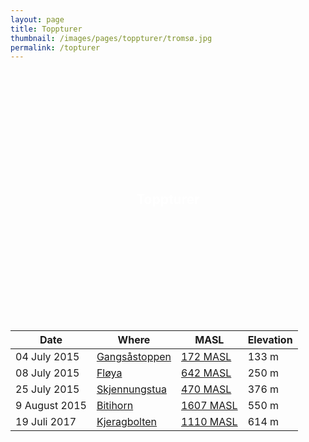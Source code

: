 ```yaml
---
layout: page
title: Toppturer
thumbnail: /images/pages/toppturer/tromsø.jpg
permalink: /topturer
---
```

<style>
.callout {
    display: table;
    width: 100%;
    height: 400px;
    color: #fff;
    background: url(/images/pages/toppturer/tromsø.jpg) no-repeat center center scroll;
    -webkit-background-size: cover;
    -moz-background-size: cover;
    background-size: cover;
    -o-background-size: cover;
}

.text-vertical-center {
    display: table-cell;
    text-align: center;
    vertical-align: middle;
}
</style>

<aside class="callout">
  <div class="text-vertical-center">
    <h1>Toppturer</h1>
  </div>
</aside>

<table>
<thead>
<tr>
<th>Date</th>
<th>Where</th>
<th>MASL</th>
<th>Elevation</th>
</tr>
</thead>
<tbody>

<tr>
<td><time datetime="2015-07-04T11:24:00+02:00">04 July 2015</time></td>
<td><a href="https://www.endomondo.com/users/357581/workouts/554713297" alt="Trip on Endomondo">Gangsåstoppen</a></td>
<td><a href="https://www.endomondo.com/resources/gfx/picture/25805539/big.jpg" alt="Picture of Marte, mom and me">172 MASL</a></td>
<td>133 m</td>
</tr>

<tr>
<td><time datetime="2015-07-08T14:50:00+02:00">08 July 2015</time></td>
<td><a href="https://www.endomondo.com/users/357581/workouts/559441572" alt="Trip on Endomondo">Fløya</a></td>
<td><a href="/images/pages/toppturer/fløyen.jpg" alt="Picture of Marte and me on top of Fløya">642 MASL</a></td>
<td>250 m</td>
</tr>

<tr>
<td><time datetime="2015-07-25T11:18:00+02:00">25 July 2015</time></td>
<td><a href="https://www.endomondo.com/users/357581/workouts/567979676" alt="Trip on Endomondo">Skjennungstua</a></td>
<td><a href="https://www.endomondo.com/resources/gfx/picture/25126912/big.jpg" alt="Picture of Ann, Marte and me after trip to Skjennungstua">470 MASL</a></td>
<td>376 m</td>
</tr>

<tr>
<td><time datetime="2015-08-09T10:33:00+02:00">9 August 2015</time></td>
<td><a href="https://www.endomondo.com/users/357581/workouts/577944360" alt="Trip on Endomondo">Bitihorn</a></td>
<td><a href="https://instagram.com/p/6KMjZYQRAK/" alt="Picture of Marte and me">1607 MASL</a></td>
<td>550 m</td>
</tr>


<tr>
<td><time datetime="2017-07-19T13:30:00+02:00">19 Juli 2017</time></td>
<td><a href="https://www.endomondo.com/users/357581/workouts/966541827" alt="Trip on Endomondo">Kjeragbolten</a></td>
<td><a href="https://instagram.com/" alt="Picture of Marte and me">1110 MASL</a></td>
<td>614 m</td>
</tr>

</tbody>
</table>
